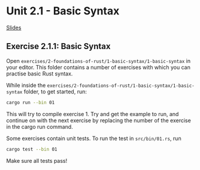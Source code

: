 # Unit 2.1 - Basic Syntax

<a href="/slides/2_1/" target="_blank">Slides</a>


## Exercise 2.1.1: Basic Syntax

Open `exercises/2-foundations-of-rust/1-basic-syntax/1-basic-syntax` in your editor. This folder contains a number of exercises with which you can practise basic Rust syntax.

While inside the `exercises/2-foundations-of-rust/1-basic-syntax/1-basic-syntax` folder, to get started, run:
```bash
cargo run --bin 01
```

This will try to compile exercise 1. Try and get the example to run, and continue on with the next exercise by replacing the number of the exercise in the cargo run command.

Some exercises contain unit tests. To run the test in `src/bin/01.rs`, run
```bash
cargo test --bin 01
```
Make sure all tests pass!
